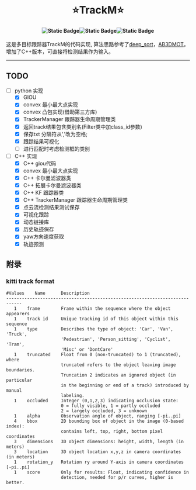 # <div align='center'> ⭐TrackM⭐ </div>

#### <p align = "center">![Static Badge](https://img.shields.io/badge/mayufeng-blue?style=flat&label=Author)![Static Badge](https://img.shields.io/badge/2024/06/01-blue?style=flat&label=CreateTime)![Static Badge](https://img.shields.io/badge/97357473@qq\.com\-blue?style=flat&label=Email)</p>

这是多目标跟踪器TrackM的代码实现, 算法思路参考了[deep_sort](https://github.com/nwojke/deep_sort)，[AB3DMOT](https://github.com/xinshuoweng/AB3DMOT)。增加了C++版本，可直接将检测结果作为输入。

---

## TODO

- [ ] python 实现
   - [x] GIOU
   - [x] convex 最小最大点实现
   - [x] convex 凸包实现(借助第三方库)
   - [x] TrackerManager 跟踪器生命周期管理类
   - [x] 返回track结果包含类别名(Filter类中加class_id参数)
   - [x] 保存txt 分隔符从','改为空格;
   - [x] 跟踪结果可视化
   - [ ] 进行匹配时考虑检测框的类别

- [ ] C++ 实现
   - [x] C++ giou代码
   - [x] convex 最小最大点实现
   - [x] C++ 卡尔曼滤波器类
   - [x] C++ 拓展卡尔曼滤波器类
   - [x] C++ KF  跟踪器类
   - [x] C++ TrackerManager 跟踪器生命周期管理类
   - [x] 点云流检测结果测试保存
   - [x] 可视化跟踪
   - [x] 动态链接库
   - [x] 历史轨迹保存
   - [x] yaw方向速度获取
   - [x] 轨迹预测

##  附录

### kitti track format

```
#Values    Name      Description
----------------------------------------------------------------------------
   1    frame        Frame within the sequence where the object appearers
   1    track id     Unique tracking id of this object within this sequence
   1    type         Describes the type of object: 'Car', 'Van', 'Truck',
                     'Pedestrian', 'Person_sitting', 'Cyclist', 'Tram',
                     'Misc' or 'DontCare'
   1    truncated    Float from 0 (non-truncated) to 1 (truncated), where
                     truncated refers to the object leaving image boundaries.
                     Truncation 2 indicates an ignored object (in particular
                     in the beginning or end of a track) introduced by manual
                     labeling.
   1    occluded     Integer (0,1,2,3) indicating occlusion state:
                     0 = fully visible, 1 = partly occluded
                     2 = largely occluded, 3 = unknown
   1    alpha        Observation angle of object, ranging [-pi..pi]
   4    bbox         2D bounding box of object in the image (0-based index):
                     contains left, top, right, bottom pixel coordinates
   3    dimensions   3D object dimensions: height, width, length (in meters)
   3    location     3D object location x,y,z in camera coordinates (in meters)
   1    rotation_y   Rotation ry around Y-axis in camera coordinates [-pi..pi]
   1    score        Only for results: Float, indicating confidence in
                     detection, needed for p/r curves, higher is better.
```

